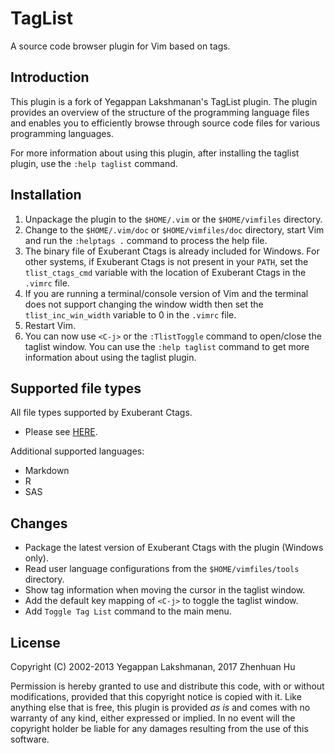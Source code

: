 # TagList

A source code browser plugin for Vim based on tags.

## Introduction

This plugin is a fork of Yegappan Lakshmanan's TagList plugin. The plugin
provides an overview of the structure of the programming language files and
enables you to efficiently browse through source code files for various
programming languages.

For more information about using this plugin, after installing the taglist
plugin, use the `:help taglist` command.

## Installation

1. Unpackage the plugin to the `$HOME/.vim` or the `$HOME/vimfiles` directory.
2. Change to the `$HOME/.vim/doc` or `$HOME/vimfiles/doc` directory, start Vim
   and run the `:helptags .` command to process the help file.
3. The binary file of Exuberant Ctags is already included for Windows. For
   other systems, if Exuberant Ctags is not present in your `PATH`, set the
   `tlist_ctags_cmd` variable with the location of Exuberant Ctags in the
   `.vimrc` file.
4. If you are running a terminal/console version of Vim and the terminal does
   not support changing the window width then set the `tlist_inc_win_width`
   variable to 0 in the `.vimrc` file.
5. Restart Vim.
6. You can now use `<C-j>` or the `:TlistToggle` command to open/close the
   taglist window. You can use the `:help taglist` command to get more
   information about using the taglist plugin.

## Supported file types

All file types supported by Exuberant Ctags.

* Please see [HERE](http://ctags.sourceforge.net/languages.html).

Additional supported languages:

* Markdown
* R
* SAS

## Changes

* Package the latest version of Exuberant Ctags with the plugin (Windows only).
* Read user language configurations from the `$HOME/vimfiles/tools` directory.
* Show tag information when moving the cursor in the taglist window.
* Add the default key mapping of `<C-j>` to toggle the taglist window.
* Add `Toggle Tag List` command to the main menu.

## License

Copyright (C) 2002-2013 Yegappan Lakshmanan, 2017 Zhenhuan Hu

Permission is hereby granted to use and distribute this code, with or without
modifications, provided that this copyright notice is copied with it. Like
anything else that is free, this plugin is provided *as is* and comes with no
warranty of any kind, either expressed or implied. In no event will the
copyright holder be liable for any damages resulting from the use of this
software.
